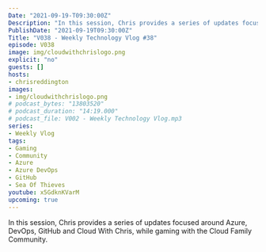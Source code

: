 ```yaml
---
Date: "2021-09-19-T09:30:00Z"
Description: "In this session, Chris provides a series of updates focused around Azure, DevOps, GitHub and Cloud With Chris, while gaming with the Cloud Family Community."
PublishDate: "2021-09-19T09:30:00Z"
Title: "V038 - Weekly Technology Vlog #38"
episode: V038
image: img/cloudwithchrislogo.png
explicit: "no"
guests: []
hosts:
- chrisreddington
images:
- img/cloudwithchrislogo.png
# podcast_bytes: "13803520"
# podcast_duration: "14:19.000"
# podcast_file: V002 - Weekly Technology Vlog.mp3
series:
- Weekly Vlog
tags:
- Gaming
- Community
- Azure
- Azure DevOps
- GitHub
- Sea Of Thieves
youtube: x5GdknKVarM
upcoming: true
---
```

In this session, Chris provides a series of updates focused around Azure, DevOps, GitHub and Cloud With Chris, while gaming with the Cloud Family Community.
